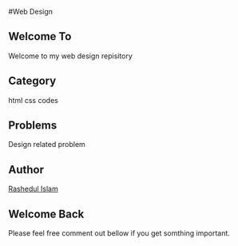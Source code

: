 #Web Design

## Welcome To ##
Welcome to my web design repisitory

## Category ##
html css codes

## Problems ##
Design related problem

## Author ##
[Rashedul Islam](https://github.com/rashedcs)


## Welcome Back ##
Please feel free comment out bellow if you get somthing important.
